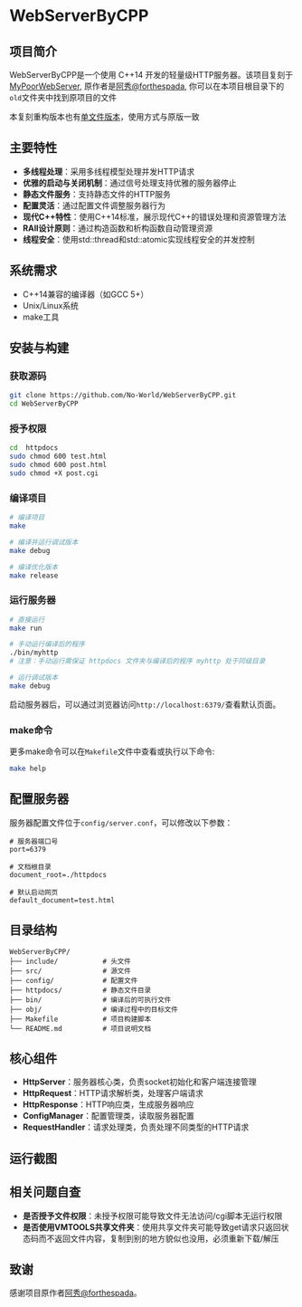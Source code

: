 # WebServerByCPP

## 项目简介

WebServerByCPP是一个使用 C++14 开发的轻量级HTTP服务器。该项目复刻于[MyPoorWebServer](https://github.com/forthespada/MyPoorWebServer), 原作者是[阿秀@forthespada](https://github.com/forthespada/), 你可以在本项目根目录下的`old`文件夹中找到原项目的文件

本复刻重构版本也有[单文件版本](./single/README.md)，使用方式与原版一致

## 主要特性

- **多线程处理**：采用多线程模型处理并发HTTP请求
- **优雅的启动与关闭机制**：通过信号处理支持优雅的服务器停止
- **静态文件服务**：支持静态文件的HTTP服务
- **配置灵活**：通过配置文件调整服务器行为
- **现代C++特性**：使用C++14标准，展示现代C++的错误处理和资源管理方法
- **RAII设计原则**：通过构造函数和析构函数自动管理资源
- **线程安全**：使用std::thread和std::atomic实现线程安全的并发控制

## 系统需求

- C++14兼容的编译器（如GCC 5+）
- Unix/Linux系统
- make工具

## 安装与构建

### 获取源码

```bash
git clone https://github.com/No-World/WebServerByCPP.git
cd WebServerByCPP
```

### 授予权限
```bash
cd  httpdocs
sudo chmod 600 test.html
sudo chmod 600 post.html
sudo chmod +X post.cgi
```

### 编译项目

```bash
# 编译项目
make

# 编译并运行调试版本
make debug

# 编译优化版本
make release
```

### 运行服务器

```bash
# 直接运行
make run

# 手动运行编译后的程序
./bin/myhttp
# 注意：手动运行需保证 httpdocs 文件夹与编译后的程序 myhttp 处于同级目录

# 运行调试版本
make debug
```

启动服务器后，可以通过浏览器访问`http://localhost:6379/`查看默认页面。

### make命令

更多make命令可以在`Makefile`文件中查看或执行以下命令:

```bash
make help
```

## 配置服务器

服务器配置文件位于`config/server.conf`，可以修改以下参数：

```
# 服务器端口号
port=6379

# 文档根目录
document_root=./httpdocs

# 默认启动网页
default_document=test.html
```


## 目录结构

```
WebServerByCPP/
├── include/           # 头文件
├── src/               # 源文件
├── config/            # 配置文件
├── httpdocs/          # 静态文件目录
├── bin/               # 编译后的可执行文件
├── obj/               # 编译过程中的目标文件
├── Makefile           # 项目构建脚本
└── README.md          # 项目说明文档
```

## 核心组件

- **HttpServer**：服务器核心类，负责socket初始化和客户端连接管理
- **HttpRequest**：HTTP请求解析类，处理客户端请求
- **HttpResponse**：HTTP响应类，生成服务器响应
- **ConfigManager**：配置管理类，读取服务器配置
- **RequestHandler**：请求处理类，负责处理不同类型的HTTP请求

## 运行截图

## 相关问题自查

- **是否授予文件权限**：未授予权限可能导致文件无法访问/cgi脚本无运行权限
- **是否使用VMTOOLS共享文件夹**：使用共享文件夹可能导致get请求只返回状态码而不返回文件内容，复制到别的地方貌似也没用，必须重新下载/解压

## 致谢

感谢项目原作者[阿秀@forthespada](https://github.com/forthespada/)。